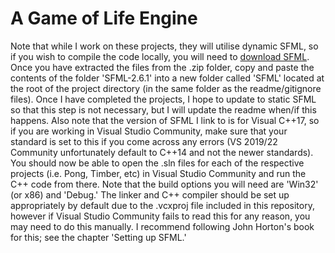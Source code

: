 # A Game of Life Engine

Note that while I work on these projects, they will utilise dynamic SFML, so if you wish to compile the code locally, you will need to [download SFML](https://www.sfml-dev.org/download/sfml/2.6.1/). Once you have extracted the files from the .zip folder, copy and paste the contents of the folder 'SFML-2.6.1' into a new folder called 'SFML' located at the root of the project directory (in the same folder as the readme/gitignore files). Once I have completed the projects, I hope to update to static SFML so that this step is not necessary, but I will update the readme when/if this happens. Also note that the version of SFML I link to is for Visual C++17, so if you are working in Visual Studio Community, make sure that your standard is set to this if you come across any errors (VS 2019/22 Community unfortunately default to C++14 and not the newer standards). You should now be able to open the .sln files for each of the respective projects (i.e. Pong, Timber, etc) in Visual Studio Community and run the C++ code from there. Note that the build options you will need are 'Win32' (or x86) and 'Debug.' The linker and C++ compiler should be set up appropriately by default due to the .vcxproj file included in this repository, however if Visual Studio Community fails to read this for any reason, you may need to do this manually. I recommend following John Horton's book for this; see the chapter 'Setting up SFML.'  
